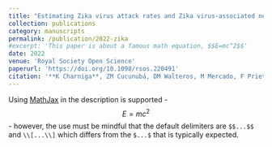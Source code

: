 ```yaml
---
title: "Estimating Zika virus attack rates and Zika virus-associated neurological complications in Colombian capital cities with a Bayesian model"
collection: publications
category: manuscripts
permalink: /publication/2022-zika
#excerpt: 'This paper is about a famous math equation, $$E=mc^2$$'
date: 2022
venue: 'Royal Society Open Science'
paperurl: 'https://doi.org/10.1098/rsos.220491'
citation: '**K Charniga**, ZM Cucunubá, DM Walteros, M Mercado, F Prieto, M Ospina, P Nouvellet, CA Donnelly. (2022). &quot;Estimating Zika virus attack rates and Zika virus-associated neurological complications in Colombian capital cities with a Bayesian model.&quot; <i>Royal Society Open Science</i>. 9:220491.'
---
```


Using [MathJax](https://www.mathjax.org/) in the description is supported - $$E=mc^2$$ - however, the use must be mindful that the default delimiters are `$$...$$` and `\\[...\\]` which differs from the `$...$` that is typically expected.

